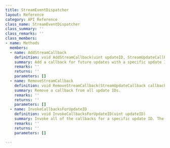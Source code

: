 ```yaml
---
title: StreamEventDispatcher
layout: Reference
category: API Reference
class_name: StreamEventDispatcher
class_summary: ''
class_remarks: ''
class_members:
- name: Methods
  members:
  - name: AddStreamCallback
    definition: void AddStreamCallback(uint updateID, StreamUpdateCallback callback)
    summary: Add a callback for future updates with a specific update ID. This can only be added once per update ID, and  will be automatically removed from the stream event dispatcher after it is invoked.
    remarks: ''
    returns: ''
    parameters: []
  - name: RemoveStreamCallback
    definition: void RemoveStreamCallback(StreamUpdateCallback callback)
    summary: Remove a callback from all update IDs.
    remarks: ''
    returns: ''
    parameters: []
  - name: InvokeCallbacksForUpdateID
    definition: void InvokeCallbacksForUpdateID(uint updateID)
    summary: Invoke all of the callbacks for a specific update ID. The callbacks will be removed after they invoked.
    remarks: ''
    returns: ''
    parameters: []

---
```


